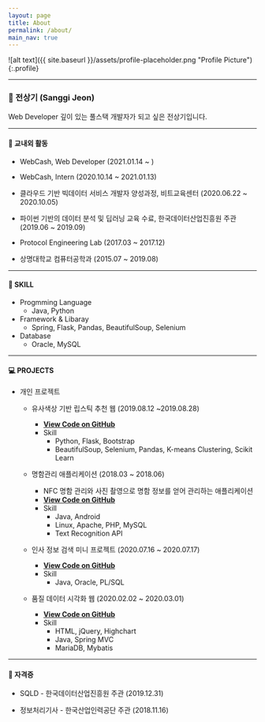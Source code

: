 ```yaml
---
layout: page
title: About
permalink: /about/
main_nav: true
---
```


![alt text]({{ site.baseurl }}/assets/profile-placeholder.png "Profile Picture"){:.profile}

--------------------
### 🧑 전상기 (Sanggi Jeon)

Web Developer
깊이 있는 풀스택 개발자가 되고 싶은 전상기입니다.





--------------------
#### 📘 교내외 활동
- WebCash, Web Developer (2021.01.14 ~ )

- WebCash, Intern (2020.10.14 ~ 2021.01.13)

- 클라우드 기반 빅데이터 서비스 개발자 양성과정, 비트교육센터 (2020.06.22 ~ 2020.10.05)

- 파이썬 기반의 데이터 분석 및 딥러닝 교육 수료, 한국데이터산업진흥원 주관  (2019.06 ~ 2019.09)

- Protocol Engineering Lab (2017.03 ~ 2017.12)

- 상명대학교 컴퓨터공학과 (2015.07 ~ 2019.08)




--------------------
#### 🛒 SKILL

- Progmming Language
  - Java, Python
- Framework & Libaray
  - Spring, Flask, Pandas, BeautifulSoup, Selenium
- Database
  - Oracle, MySQL



---------------------------

#### 💻 PROJECTS

- 개인 프로젝트

  - 유사색상 기반 립스틱 추천 웹 (2019.08.12 ~2019.08.28)
    - [**View Code on GitHub**](https://github.com/jeonsanggi/flask_server)
    - Skill
      - Python, Flask, Bootstrap
      - BeautifulSoup, Selenium, Pandas, K-means Clustering, Scikit Learn

  - 명함관리 애플리케이션 (2018.03 ~ 2018.06)
    - NFC 명함 관리와 사진 촬영으로 명함 정보를 얻어 관리하는 애플리케이션
    - [**View Code on GitHub**](https://github.com/jeonsanggi/BCM)
    - Skill
      - Java, Android
      - Linux, Apache, PHP, MySQL
      - Text Recognition API

  - 인사 정보 검색 미니 프로젝트 (2020.07.16 ~ 2020.07.17) 
    - [**View Code on GitHub**](https://github.com/jeonsanggi/TIL/tree/master/JAVA/HrSearch)
    - Skill
      - Java, Oracle, PL/SQL
  - 품질 데이터 시각화 웹 (2020.02.02 ~ 2020.03.01)
    - [**View Code on GitHub**](https://github.com/jeonsanggi/DataVisualization/tree/master/4주차)
    - Skill
      - HTML, jQuery, Highchart
      - Java, Spring MVC
      - MariaDB, Mybatis

---------------------

#### 🥇 자격증

- SQLD - 한국데이터산업진흥원 주관 (2019.12.31)

- 정보처리기사 - 한국산업인력공단 주관 (2018.11.16)
